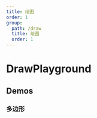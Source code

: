 ```yaml
---
title: 绘图
order: 1
group:
  path: /draw
  title: 绘图
  order: 1
---
```


# DrawPlayground

## Demos

### 多边形

<code src="./polygon" />

<API src="../../src/components/DrawPlayground/DrawPlayground.tsx"></API>
